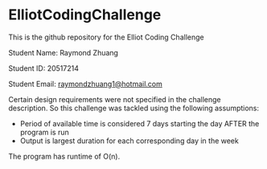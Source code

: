 # ElliotCodingChallenge

This is the github repository for the Elliot Coding Challenge

Student Name: Raymond Zhuang

Student ID: 20517214

Student Email: raymondzhuang1@hotmail.com

Certain design requirements were not specified in the challenge description. So this challenge was tackled using the following assumptions:

- Period of available time is considered 7 days starting the day AFTER the program is run
- Output is largest duration for each corresponding day in the week

The program has runtime of O(n).
